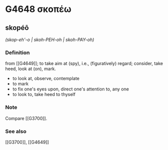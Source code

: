 # G4648 σκοπέω

## skopéō

_(skop-eh'-o | skoh-PEH-oh | skoh-PAY-oh)_

### Definition

from [[G4649]]; to take aim at (spy), i.e., (figuratively) regard; consider, take heed, look at (on), mark.

- to look at, observe, contemplate
- to mark
- to fix one's eyes upon, direct one's attention to, any one
- to look to, take heed to thyself

### Note

Compare [[G3700]].

### See also

[[G3700]], [[G4649]]

